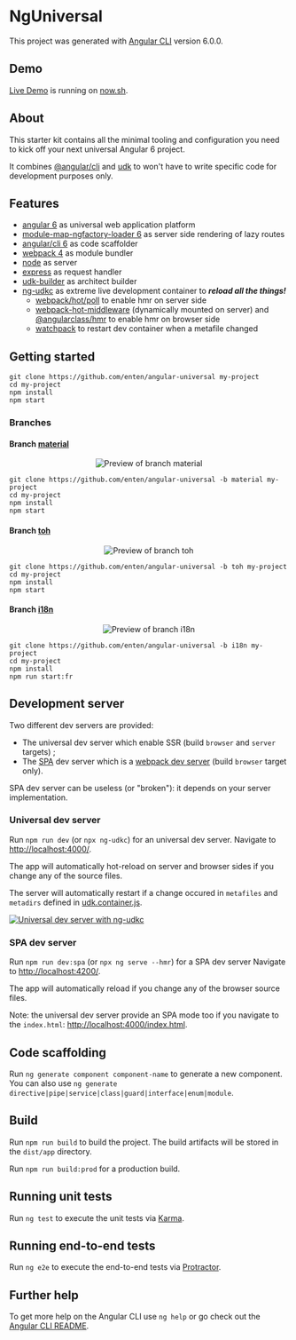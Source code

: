 # NgUniversal

This project was generated with [Angular CLI](https://github.com/angular/angular-cli) version 6.0.0.

## Demo

[Live Demo](https://ng-universal-uwasvwgjiu.now.sh/) is running on [now.sh](https://zeit.co/steventen/ng-universal/uwasvwgjiu/).

## About

This starter kit contains all the minimal tooling and configuration you need to kick off your next universal Angular 6 project.

It combines [@angular/cli](https://github.com/angular/angular-cli/tree/v6.0.0) and [udk](https://github.com/enten/udk) to won't have to write specific code for development purposes only.

## Features

* [angular 6](https://github.com/angular/angular/tree/6.0.0) as universal web application platform
* [module-map-ngfactory-loader 6](https://github.com/angular/universal/tree/v6.0.0) as server side rendering of lazy routes
* [angular/cli 6](https://github.com/angular/angular-cli/tree/v6.0.0) as code scaffolder
* [webpack 4](https://github.com/webpack/webpack/tree/v4.6.0) as module bundler
* [node](https://nodejs.org/dist/latest-v8.x/docs/api/) as server
* [express](http://expressjs.com/en/4x/api.html) as request handler
* [udk-builder](https://github.com/enten/udk/blob/master/angular/lib/udk-builder.js) as architect builder
* [ng-udkc](https://github.com/enten/udk#dev-container) as extreme live development container to _**reload all the things!**_
    * [webpack/hot/poll](https://github.com/webpack/webpack/blob/v4.6.0/hot/poll.js) to enable hmr on server side
    * [webpack-hot-middleware](https://github.com/webpack-contrib/webpack-hot-middleware) (dynamically mounted on server) and [@angularclass/hmr](https://github.com/gdi2290/angular-hmr) to enable hmr on
browser side
    * [watchpack](https://github.com/webpack/watchpack) to restart dev container when a metafile changed

## Getting started

```shell
git clone https://github.com/enten/angular-universal my-project
cd my-project
npm install
npm start
```

### Branches

#### Branch [material](https://github.com/enten/angular-universal/tree/material)

<div align="center">
  <img alt="Preview of branch material" src="https://i.imgur.com/khXkDnA.png">
</div>

```shell
git clone https://github.com/enten/angular-universal -b material my-project
cd my-project
npm install
npm start
```

#### Branch [toh](https://github.com/enten/angular-universal/tree/toh)

<div align="center">
  <img alt="Preview of branch toh" src="https://i.imgur.com/T2TzP7t.png">
</div>

```shell
git clone https://github.com/enten/angular-universal -b toh my-project
cd my-project
npm install
npm start
```

#### Branch [i18n](https://github.com/enten/angular-universal/tree/i18n)

<div align="center">
  <img alt="Preview of branch i18n" src="https://i.imgur.com/6h2dkk7.png">
</div>

```shell
git clone https://github.com/enten/angular-universal -b i18n my-project
cd my-project
npm install
npm run start:fr
```

## Development server

Two different dev servers are provided:

* The universal dev server which enable SSR (build `browser` and `server` targets) ;
* The [SPA](https://en.wikipedia.org/wiki/Single-page_application) dev server which is a [webpack dev server](https://github.com/webpack/webpack-dev-server) (build `browser` target only).

SPA dev server can be useless (or "broken"): it depends on your server implementation.

### Universal dev server

Run `npm run dev` (or `npx ng-udkc`) for an universal dev server. Navigate to [http://localhost:4000/](http://localhost:4000/).

The app will automatically hot-reload on server and browser sides if you change any of the source files.

The server will automatically restart if a change occured in `metafiles` and `metadirs` defined in [udk.container.js](./udk.container.js).

[![Universal dev server with ng-udkc](https://i.imgur.com/vPzCMBk.gif)](https://imgur.com/a/cpbhHgg)

### SPA dev server

Run `npm run dev:spa` (or `npx ng serve --hmr`) for a SPA dev server Navigate to [http://localhost:4200/](http://localhost:4200/).

The app will automatically reload if you change any of the browser source files.

Note: the universal dev server provide an SPA mode too if you navigate to the `index.html`: [http://localhost:4000/index.html](http://localhost:4000/index.html).

## Code scaffolding

Run `ng generate component component-name` to generate a new component. You can also use `ng generate directive|pipe|service|class|guard|interface|enum|module`.

## Build

Run `npm run build` to build the project. The build artifacts will be stored in the `dist/app` directory.

Run `npm run build:prod` for a production build.

## Running unit tests

Run `ng test` to execute the unit tests via [Karma](https://karma-runner.github.io).

## Running end-to-end tests

Run `ng e2e` to execute the end-to-end tests via [Protractor](http://www.protractortest.org/).

## Further help

To get more help on the Angular CLI use `ng help` or go check out the [Angular CLI README](https://github.com/angular/angular-cli/blob/master/README.md).
